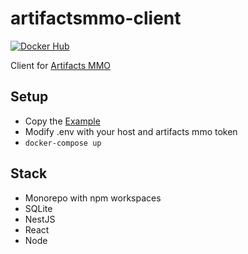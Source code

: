 # artifactsmmo-client

[![Docker Hub](https://img.shields.io/badge/Docker%20Hub-Repository-blue?logo=docker)](https://hub.docker.com/r/mbrinkl/artifactsmmo-client)

Client for [Artifacts MMO](https://artifactsmmo.com)

## Setup

- Copy the [Example](./example)
- Modify .env with your host and artifacts mmo token
- `docker-compose up`

## Stack

- Monorepo with npm workspaces
- SQLite
- NestJS
- React
- Node
